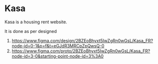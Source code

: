 # Kasa

Kasa is a housing rent website.

It is done as per designed
1) https://www.figma.com/design/2BZEoBhyxt5IwZgRn0wGsL/Kasa_FR?node-id=0-1&p=f&t=eGJdR3MRCpZpQwsQ-0
2) https://www.figma.com/proto/2BZEoBhyxt5IwZgRn0wGsL/Kasa_FR?node-id=3-0&starting-point-node-id=3%3A0